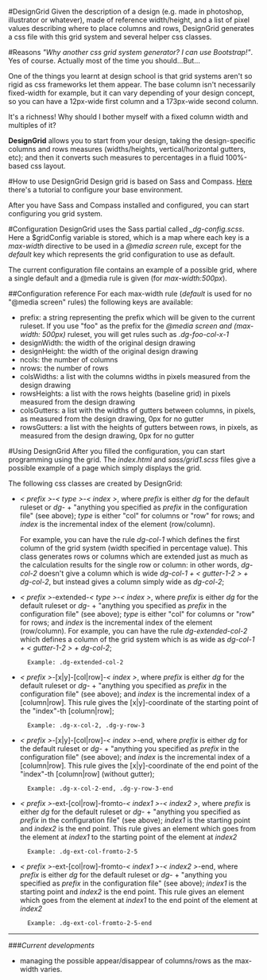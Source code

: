 #DesignGrid
Given the description of a design (e.g. made in photoshop, illustrator or whatever), made of reference width/height, and a list of pixel values describing where to place columns and rows, DesignGrid generates a css file with this grid system and several helper css classes.

#Reasons
*"Why another css grid system generator? I can use Bootstrap!"*.
Yes of course. Actually most of the time you should...But...

One of the things you learnt at design school is that grid systems aren't so rigid as css frameworks let them appear. The base column isn't necessarily fixed-width for example, but it can vary depending of your design concept, so you can have a 12px-wide first column and a 173px-wide second column.

It's a richness! Why should I bother myself with a fixed column width and multiples of it?

**DesignGrid** allows you to start from your design, taking the design-specific columns and rows measures (widths/heights, vertical/horizontal gutters, etc); and then it converts such measures to percentages in a fluid 100%-based css layout.

#How to use DesignGrid
Design grid is based on Sass and Compass. [Here](http://thesassway.com/beginner/getting-started-with-sass-and-compass) there's a tutorial to configure your base environment.

After you have Sass and Compass installed and configured, you can start configuring you grid system.

#Configuration
DesignGrid uses the Sass partial called *_dg-config.scss*. Here a $gridConfig variable is stored, which is a map where each key is a *max-width* directive to be used in a *@media screen* rule, except for the *default* key which represents the grid configuration to use as default.

The current configuration file contains an example of a possible grid, where a single default and a @media rule is given (for *max-width:500px*).

##Configuration reference
For each max-width rule (*default* is used for no "@media screen" rules) the following keys are available:
* prefix: a string representing the prefix which will be given to the current ruleset. If you use "foo" as the prefix for the *@media screen and (max-width: 500px)* ruleset, you will get rules such as *.dg-foo-col-x-1*
* designWidth: the width of the original design drawing
* designHeight: the width of the original design drawing
* ncols: the number of columns
* nrows: the number of rows
* colsWidths: a list with the columns widths in pixels measured from the design drawing
* rowsHeights: a list with the rows heights (baseline grid) in pixels measured from the design drawing
* colsGutters: a list with the widths of gutters between columns, in pixels, as measured from the design drawing, 0px for no gutter
* rowsGutters: a list with the heights of gutters between rows, in pixels, as measured from the design drawing, 0px for no gutter

#Using DesignGrid
After you filled the configuration, you can start programming using the grid. The *index.html* and *sass/grid1.scss* files give a possible example of a page which simply displays the grid.

The following css classes are created by DesignGrid:
* *< prefix >*-*< type >*-*< index >*, where *prefix* is either *dg* for the default ruleset or *dg-* + "anything you specified as *prefix* in the configuration file" (see above); *type* is either "col" for columns or "row" for rows; and *index* is the incremental index of the element (row/column).

    For example, you can have the rule *dg-col-1* which defines the first column of the grid system (width specified in percentage value). This class generates rows or columns which are extended just as much as the calculation results for the single row or column: in other words, *dg-col-2* doesn't give a column which is wide *dg-col-1 + < gutter-1-2 > + dg-col-2*, but instead gives a column simply wide as *dg-col-2*;

* *< prefix >*-extended-*< type >*-*< index >*, where *prefix* is either *dg* for the default ruleset or *dg-* + "anything you specified as *prefix* in the configuration file" (see above); *type* is either "col" for columns or "row" for rows; and *index* is the incremental index of the element (row/column). For example, you can have the rule *dg-extended-col-2* which defines a column of the grid system which is as wide as *dg-col-1 + < gutter-1-2 > + dg-col-2*;

        Example: .dg-extended-col-2

* *< prefix >*-[x|y]-[col|row]-*< index >*, where *prefix* is either *dg* for the default ruleset or *dg-* + "anything you specified as *prefix* in the configuration file" (see above); and *index* is the incremental index of a [column|row]. This rule gives the [x|y]-coordinate of the starting point of the "index"-th [column|row];

        Example: .dg-x-col-2, .dg-y-row-3

* *< prefix >*-[x|y]-[col|row]-*< index >*-end, where *prefix* is either *dg* for the default ruleset or *dg-* + "anything you specified as *prefix* in the configuration file" (see above); and *index* is the incremental index of a [column|row]. This rule gives the [x|y]-coordinate of the end point of the "index"-th [column|row] (without gutter);

        Example: .dg-x-col-2-end, .dg-y-row-3-end

* *< prefix >*-ext-[col|row]-fromto-*< index1 >*-*< index2 >*, where *prefix* is either *dg* for the default ruleset or *dg-* + "anything you specified as *prefix* in the configuration file" (see above); *index1* is the starting point and *index2* is the end point. This rule gives an element which goes from the element at *index1* to the starting point of the element at *index2*

        Example: .dg-ext-col-fromto-2-5

* *< prefix >*-ext-[col|row]-fromto-*< index1 >*-*< index2 >*-end, where *prefix* is either *dg* for the default ruleset or *dg-* + "anything you specified as *prefix* in the configuration file" (see above); *index1* is the starting point and *index2* is the end point. This rule gives an element which goes from the element at *index1* to the end point of the element at *index2*

        Example: .dg-ext-col-fromto-2-5-end



-------------------------------

###*Current developments*
* managing the possible appear/disappear of columns/rows as the max-width varies.
